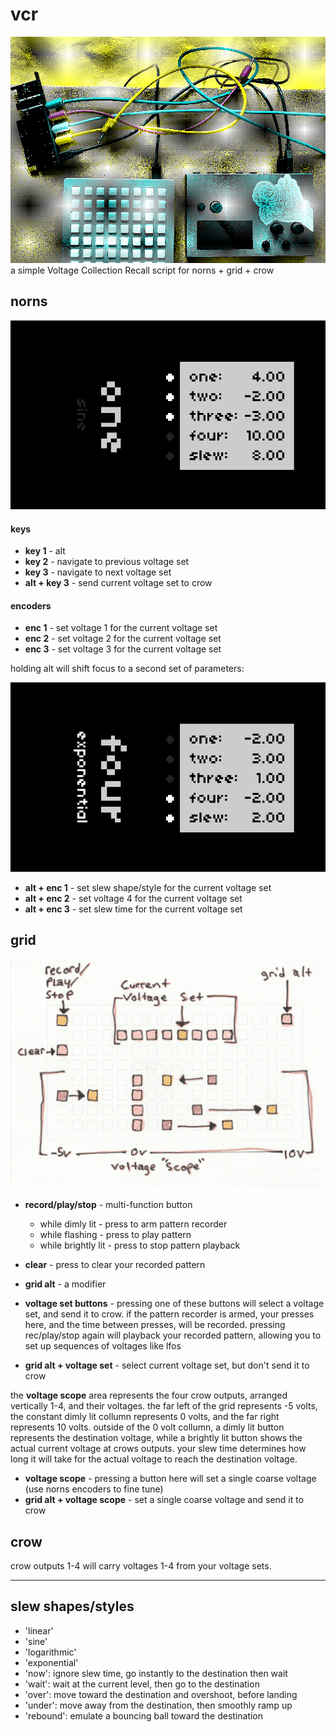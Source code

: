 # vcr
![](assets/vcr-photo.png)
a simple Voltage Collection Recall script for norns + grid + crow

## norns

![](assets/vcr-1.png)

#### keys
  * **key 1** - alt
  * **key 2** - navigate to previous voltage set
  * **key 3** - navigate to next voltage set
  * **alt + key 3** - send current voltage set to crow

#### encoders
  * **enc 1** - set voltage 1 for the current voltage set
  * **enc 2** - set voltage 2 for the current voltage set
  * **enc 3** - set voltage 3 for the current voltage set

holding alt will shift focus to a second set of parameters:

![](assets/vcr-2.png)

  * **alt + enc 1** - set slew shape/style for the current voltage set
  * **alt + enc 2** - set voltage 4 for the current voltage set
  * **alt + enc 3** - set slew time for the current voltage set

## grid

![](assets/grid.png)

* **record/play/stop** - multi-function button
  * while dimly lit - press to arm pattern recorder
  * while flashing - press to play pattern
  * while brightly lit - press to stop pattern playback
* **clear** - press to clear your recorded pattern
* **grid alt** - a modifier

* **voltage set buttons** - pressing one of these buttons will select a voltage set, and send it to crow. if the pattern recorder is armed, your presses here, and the time between presses, will be recorded. pressing rec/play/stop again will playback your recorded pattern, allowing you to set up sequences of voltages like lfos
* **grid alt + voltage set** - select current voltage set, but don't send it to crow

the **voltage scope** area represents the four crow outputs, arranged vertically 1-4, and their voltages. the far left of the grid represents -5 volts, the constant dimly lit collumn represents 0 volts, and the far right represents 10 volts. outside of the 0 volt collumn, a dimly lit button represents the destination voltage, while a brightly lit button shows the actual current voltage at crows outputs. your slew time determines how long it will take for the actual voltage to reach the destination voltage.

* **voltage scope** - pressing a button here will set a single coarse voltage (use norns encoders to fine tune)
* **grid alt + voltage scope** - set a single coarse voltage and send it to crow

## crow

crow outputs 1-4 will carry voltages 1-4 from your voltage sets.

-----------

## slew shapes/styles

* 'linear'
* 'sine'
* 'logarithmic'
* 'exponential'
* 'now': ignore slew time, go instantly to the destination then wait
* 'wait': wait at the current level, then go to the destination
* 'over': move toward the destination and overshoot, before landing
* 'under': move away from the destination, then smoothly ramp up
* 'rebound': emulate a bouncing ball toward the destination

